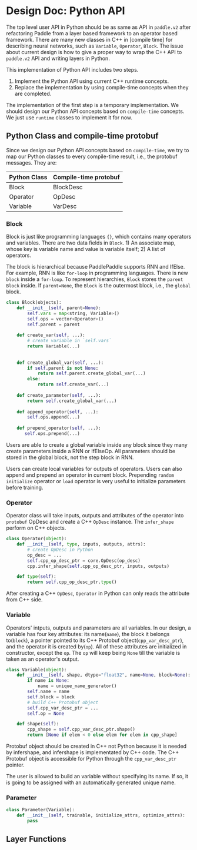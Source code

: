 # Design Doc: Python API

The top level user API in Python should be as same as API in `paddle.v2` after refactoring Paddle from a layer based framework to an operator based framework. There are many new classes in C++ in [compile time] for describing neural networks, such as `Variable`, `Operator`, `Block`. The issue about current design is how to give a proper way to wrap the C++ API to `paddle.v2` API and writing layers in Python.

This implementation of Python API includes two steps.

1. Implement the Python API using current C++ runtime concepts.
2. Replace the implementation by using compile-time concepts when they are completed.

The implementation of the first step is a temporary implementation. We should design our Python API concepts based on `compile-time` concepts. We just use `runtime` classes to implement it for now.


## Python Class and compile-time protobuf

Since we design our Python API concepts based on `compile-time`, we try to map our Python classes to every compile-time result, i.e., the protobuf messages. They are:


| Python Class | Compile-time protobuf |
| --- | --- |
| Block | BlockDesc |
| Operator | OpDesc |
| Variable | VarDesc |


### Block

Block is just like programming languages `{}`, which contains many operators and variables. There are two data fields in `Block`.  1) An associate map, whose key is variable name and value is variable itself; 2) A list of operators.

The block is hierarchical because PaddlePaddle supports RNN and IfElse. For example, RNN is like `for-loop` in programming languages. There is new `block` inside a `for-loop`. To represent hierarchies, `Block` stores the `parent Block` inside. If `parent=None`, the `Block` is the outermost block, i.e., the `global` block.


```python
class Block(objects):
    def __init__(self, parent=None):
        self.vars = map<string, Variable>()
        self.ops = vector<Operator>()
        self.parent = parent
    
    def create_var(self, ...):
        # create variable in `self.vars`
        return Variable(...)
    
    
    def create_global_var(self, ...):
        if self.parent is not None:
            return self.parent.create_global_var(...)
        else:
            return self.create_var(...)
    
    def create_parameter(self, ...):
        return self.create_global_var(...)
    
    def append_operator(self, ...):
        self.ops.append(...)
        
    def prepend_operator(self, ...):
       self.ops.prepend(...)
```

Users are able to create a global variable inside any block since they many create parameters inside a RNN or IfElseOp. All parameters should be stored in the global block, not the step block in RNN.

Users can create local variables for outputs of operators. Users can also append and prepend an operator in current block. Prepending `random initialize` operator or `load` operator is very useful to initialize parameters before training.


### Operator

Operator class will take inputs, outputs and attributes of the operator into `protobuf` OpDesc and create a C++ `OpDesc` instance. The `infer_shape` perform on C++ objects.

```python
class Operator(object):
    def __init__(self, type, inputs, outputs, attrs):
        # create OpDesc in Python
        op_desc = ...
        self.cpp_op_desc_ptr = core.OpDesc(op_desc)
        cpp.infer_shape(self.cpp_op_desc_ptr, inputs, outputs)

    def type(self):
        return self.cpp_op_desc_ptr.type()
```

After creating a C++ `OpDesc`, `Operator` in Python can only reads the attribute from C++ side.

### Variable

Operators' intputs, outputs and parameters are all variables. In our design, a variable has four key attributes: its name(`name`), the block it belongs to(`block`), a pointer pointed to its C++ Protobuf object(`cpp_var_desc_ptr`), and the operator it is created by(`op`). All of these attributes are initialized in constructor, except the `op`. The `op` will keep being `None` till the variable is taken as an operator's output.

```python
class Variable(object):
    def __init__(self, shape, dtype="float32", name=None, block=None):
        if name is None:
            name = unique_name_generator()
        self.name = name
        self.block = block
        # build C++ Protobuf object
        self.cpp_var_desc_ptr = ...
        self.op = None

    def shape(self):
        cpp_shape = self.cpp_var_desc_ptr.shape()
        return [None if elem < 0 else elem for elem in cpp_shape]
```

Protobuf object should be created in C++ not Python because it is needed by infershape, and infershape is implementated by C++ code. The C++ Protobuf object is accessible for Python through the `cpp_var_desc_ptr` pointer.

The user is allowed to build an variable without specifying its name. If so, it is going to be assigned with an automatically generated unique name.

### Parameter

<!-- 虽然Parameter不是编译器的概念，但是Python维护一个Parameter可以帮助我们构造计算图，知道哪个参数是可更新的等等 -->

<!-- 参数 is a special Variable -->

```python
class Parameter(Variable):
    def __init__(self, trainable, initialize_attrs, optimize_attrs):
        pass
```

## Layer Functions

<!-- 给出一个Demo如何写Data Layer和FC Layer -->
